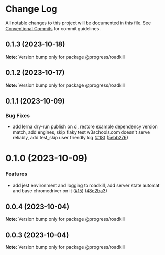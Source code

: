 # Change Log

All notable changes to this project will be documented in this file.
See [Conventional Commits](https://conventionalcommits.org) for commit guidelines.

## 0.1.3 (2023-10-18)

**Note:** Version bump only for package @progress/roadkill





## 0.1.2 (2023-10-17)

**Note:** Version bump only for package @progress/roadkill





## 0.1.1 (2023-10-09)


### Bug Fixes

* add lerna dry-run publish on ci, restore example dependency version match, add engines, skip flaky test w3schools.com doesn't serve reliably, add test_skip user friendly log ([#18](https://github.com/telerik/roadkill/issues/18)) ([5ebb276](https://github.com/telerik/roadkill/commit/5ebb2765073ede1011de9c5416233aa0b4c992f0))





# 0.1.0 (2023-10-09)


### Features

* add jest environment and logging to roadkill, add server state automat and base chromedriver on it ([#15](https://github.com/telerik/roadkill/issues/15)) ([48e2ba3](https://github.com/telerik/roadkill/commit/48e2ba3c9de1ecabd039c98f0467b5af2a6f52b5))





## 0.0.4 (2023-10-04)

**Note:** Version bump only for package @progress/roadkill





## 0.0.3 (2023-10-04)

**Note:** Version bump only for package @progress/roadkill
